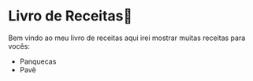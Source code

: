 # Livro de Receitas:cake:

Bem vindo ao meu livro de receitas aqui irei mostrar muitas receitas para vocês:

- Panquecas
- Pavê